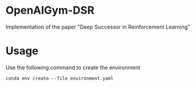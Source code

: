 # OpenAIGym-DSR
Implementation of the paper "Deep Successor in Reinforcement Learning"

# Usage
Use the following command to create the environment

```
conda env create --file environment.yaml
```
